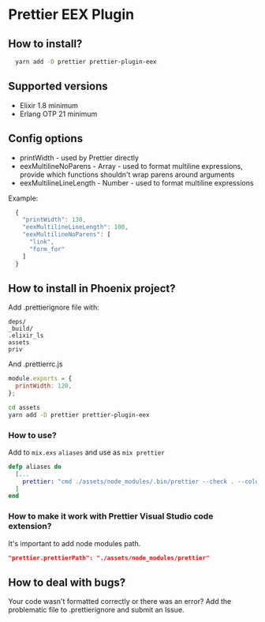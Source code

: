 # Prettier EEX Plugin

## How to install?

```sh
  yarn add -D prettier prettier-plugin-eex
```

## Supported versions

- Elixir 1.8 minimum
- Erlang OTP 21 minimum

## Config options

* printWidth - used by Prettier directly
* eexMultilineNoParens - Array - used to format multiline expressions, provide which functions shouldn't wrap parens around arguments
* eexMultilineLineLength - Number - used to format multiline expressions

Example:

```js
  {
    "printWidth": 130,
    "eexMultilineLineLength": 100,
    "eexMultilineNoParens": [
      "link",
      "form_for"
    ]
  }
```

## How to install in Phoenix project?

Add .prettierignore file with:

```plain
deps/
_build/
.elixir_ls
assets
priv
```

And .prettierrc.js

```js
module.exports = {
  printWidth: 120,
};
```

```sh
cd assets
yarn add -D prettier prettier-plugin-eex
```

### How to use?

Add to `mix.exs` `aliases` and use as `mix prettier`

```elixir
defp aliases do
  [...
    prettier: "cmd ./assets/node_modules/.bin/prettier --check . --color"
  ]
end
```

### How to make it work with Prettier Visual Studio code extension?

It's important to add node modules path.

```json
"prettier.prettierPath": "./assets/node_modules/prettier"
```

## How to deal with bugs?

Your code wasn't formatted correctly or there was an error? Add the problematic file to .prettierignore and submit an Issue.
